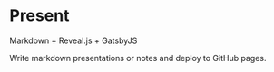 # Present

Markdown + Reveal.js + GatsbyJS

Write markdown presentations or notes and deploy to GitHub pages.
